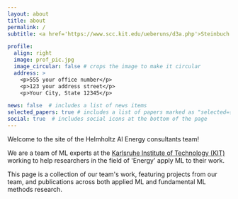 ```yaml
---
layout: about
title: about
permalink: /
subtitle: <a href='https://www.scc.kit.edu/ueberuns/d3a.php'>Steinbuch Centre for Computing, KIT</a>, Germany

profile:
  align: right
  image: prof_pic.jpg
  image_circular: false # crops the image to make it circular
  address: >
    <p>555 your office number</p>
    <p>123 your address street</p>
    <p>Your City, State 12345</p>

news: false  # includes a list of news items
selected_papers: true # includes a list of papers marked as "selected={true}"
social: true  # includes social icons at the bottom of the page
---
```


Welcome to the site of the Helmholtz AI Energy consultants team!

We are a team of ML experts at the [Karlsruhe Institute of Technology (KIT)](https://www.kit.edu/)
working to help researchers in the field of 'Energy' apply ML to their work.

This page is a collection of our team's work,
featuring projects from our team, and publications across both applied 
ML and fundamental ML methods research.

